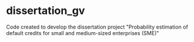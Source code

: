 # dissertation_gv
Code created to develop the dissertation project "Probability estimation of default credits for small and medium-sized enterprises (SME)"
